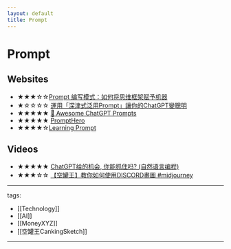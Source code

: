 ```yaml
---
layout: default
title: Prompt
---
```


# Prompt

## Websites
* ★★★☆☆[Prompt 编写模式：如何将思维框架赋予机器](https://github.com/prompt-engineering/prompt-patterns)
* ★☆☆☆☆ [運用「深津式泛用Prompt」讓你的ChatGPT變聰明](https://h9856.gameqb.net/2023/03/01/fukatsu-prompt/)
* ★★★★★ [🧠 Awesome ChatGPT Prompts](https://prompts.chat/)
* ★★★★★ [PromptHero](https://prompthero.com/)
* ★★★★☆[Learning Prompt](https://learningprompt.wiki/docs/%F0%9F%91%8B%20Welcome)

## Videos
* ★★★★★ [ChatGPT给的机会, 你能抓住吗? (自然语言编程)](https://youtu.be/KoT08Kno10A)
* ★★★☆☆ [【空罐王】教你如何使用DISCORD畫圖 #midjourney](https://youtu.be/uRapWGYNiBo)

---
tags:
  - [[Technology]]
  - [[AI]]
  - [[MoneyXYZ]]
  - [[空罐王CankingSketch]]

---